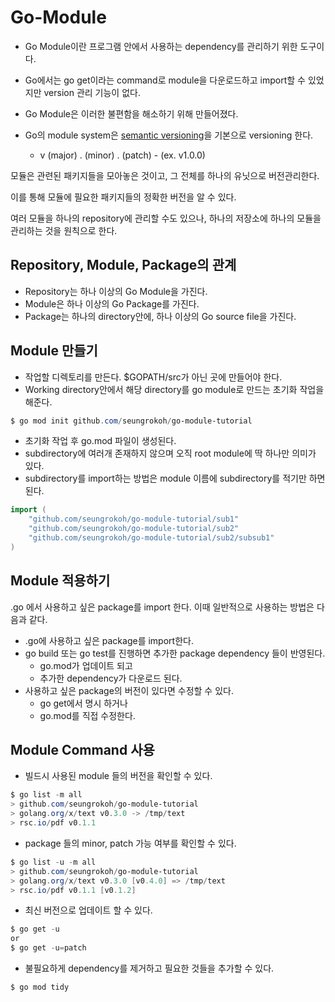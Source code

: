 # Go-Module

* Go Module이란 프로그램 안에서 사용하는 dependency를 관리하기 위한 도구이다. 

* Go에서는 go get이라는 command로 module을 다운로드하고 import할 수 있었지만 version 관리 기능이 없다. 

* Go Module은 이러한 불편함을 해소하기 위해 만들어졌다.
* Go의 module system은 [semantic versioning](https://semver.org)을 기본으로 versioning 한다.
    * v (major) . (minor) . (patch) - (ex. v1.0.0)



모듈은 관련된 패키지들을 모아놓은 것이고, 그 전체를 하나의 유닛으로 버전관리한다.

이를 통해 모듈에 필요한 패키지들의 정확한 버전을 알 수 있다.



여러 모듈을 하나의 repository에 관리할 수도 있으나, 하나의 저장소에 하나의 모듈을 관리하는 것을 원칙으로 한다.



## Repository, Module, Package의 관계

* Repository는 하나 이상의 Go Module을 가진다.
* Module은 하나 이상의 Go Package를 가진다.
* Package는 하나의 directory안에, 하나 이상의 Go source file을 가진다.



## Module 만들기

* 작업할 디렉토리를 만든다. $GOPATH/src가 아닌 곳에 만들어야 한다.
* Working directory안에서 해당 directory를 go module로 만드는 초기화 작업을 해준다.

```powershell
$ go mod init github.com/seungrokoh/go-module-tutorial
```

* 초기화 작업 후 go.mod 파일이 생성된다.
* subdirectory에 여러개 존재하지 않으며 오직 root module에 딱 하나만 의미가 있다.
* subdirectory를 import하는 방법은 module 이름에 subdirectory를 적기만 하면 된다.

```go
import (
	"github.com/seungrokoh/go-module-tutorial/sub1"
    "github.com/seungrokoh/go-module-tutorial/sub2"
    "github.com/seungrokoh/go-module-tutorial/sub2/subsub1"
)
```



## Module 적용하기

.go 에서 사용하고 싶은 package를 import 한다. 이때 일반적으로 사용하는 방법은 다음과 같다.

* .go에 사용하고 싶은 package를 import한다.
* go build 또는 go test를 진행하면 추가한 package dependency 들이 반영된다.
    * go.mod가 업데이트 되고
    * 추가한 dependency가 다운로드 된다.
* 사용하고 싶은 package의 버전이 있다면 수정할 수 있다.
    * go get에서 명시 하거나
    * go.mod를 직접 수정한다.



## Module Command 사용

* 빌드시 사용된 module 들의 버전을 확인할 수 있다.

```powershell
$ go list -m all
> github.com/seungrokoh/go-module-tutorial
> golang.org/x/text v0.3.0 -> /tmp/text
> rsc.io/pdf v0.1.1
```

* package 들의 minor, patch 가능 여부를 확인할 수 있다.

```powershell
$ go list -u -m all
> github.com/seungrokoh/go-module-tutorial
> golang.org/x/text v0.3.0 [v0.4.0] => /tmp/text
> rsc.io/pdf v0.1.1 [v0.1.2]
```

* 최신 버전으로 업데이트 할 수 있다.

```powershell
$ go get -u
or
$ go get -u=patch
```

* 불필요하게 dependency를 제거하고 필요한 것들을 추가할 수 있다.

```powershell
$ go mod tidy
```

